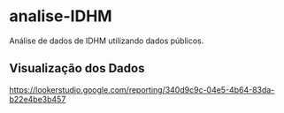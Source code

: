 # analise-IDHM

Análise de dados de IDHM utilizando dados públicos.

## Visualização dos Dados
https://lookerstudio.google.com/reporting/340d9c9c-04e5-4b64-83da-b22e4be3b457
